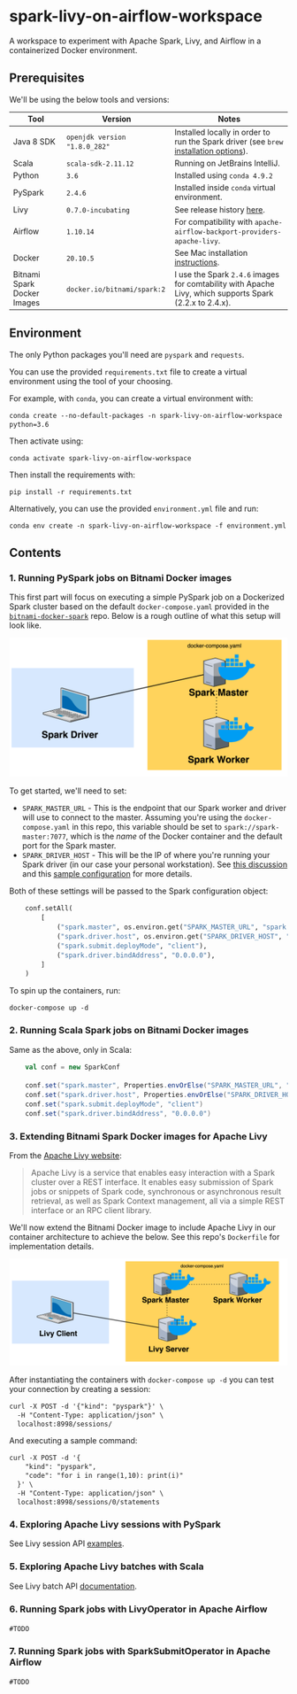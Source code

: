 # spark-livy-on-airflow-workspace

A workspace to experiment with Apache Spark, Livy, and Airflow in a containerized Docker environment.

## Prerequisites

We'll be using the below tools and versions:

| Tool | Version | Notes |
| -----| ------- | -------- |
| Java 8 SDK | `openjdk version "1.8.0_282"` | Installed locally in order to run the Spark driver (see `brew` [installation options](https://devqa.io/brew-install-java/)).
| Scala | `scala-sdk-2.11.12` | Running on JetBrains IntelliJ.
| Python | `3.6` | Installed using `conda 4.9.2`
| PySpark | `2.4.6` | Installed inside `conda` virtual environment.
| Livy | `0.7.0-incubating` | See release history [here](https://livy.apache.org/history/).
| Airflow | `1.10.14` | For compatibility with `apache-airflow-backport-providers-apache-livy`.
| Docker | `20.10.5` | See Mac installation [instructions](https://docs.docker.com/docker-for-mac/install/).
| Bitnami Spark Docker Images | `docker.io/bitnami/spark:2` | I use the Spark `2.4.6` images for comtability with Apache Livy, which supports Spark (2.2.x to 2.4.x).

## Environment

The only Python packages you'll need are `pyspark` and `requests`.

You can use the provided `requirements.txt` file to create a virtual environment using the tool of your choosing.

For example, with `conda`, you can create a virtual environment with:
```shell
conda create --no-default-packages -n spark-livy-on-airflow-workspace python=3.6
```
Then activate using:
```shell
conda activate spark-livy-on-airflow-workspace
```
Then install the requirements with:
```shell
pip install -r requirements.txt
```
Alternatively, you can use the provided `environment.yml` file and run:
```shell
conda env create -n spark-livy-on-airflow-workspace -f environment.yml
```
## Contents

### 1. Running PySpark jobs on Bitnami Docker images

This first part will focus on executing a simple PySpark job on a
Dockerized Spark cluster based on the default `docker-compose.yaml`
provided in the [`bitnami-docker-spark`](https://github.com/bitnami/bitnami-docker-spark) repo.
Below is a rough outline of what this setup will look like.

![img.png](img/docker-compose-spark.png)

To get started, we'll need to set:

- `SPARK_MASTER_URL` - This is the endpoint that our Spark worker and driver will use to connect to the master.
Assuming you're using the `docker-compose.yaml` in this repo, this variable should be set to `spark://spark-master:7077`, which is the _name_ of the Docker container
and the default port for the Spark master.
- `SPARK_DRIVER_HOST` - This will be the IP of where you're running your Spark driver 
(in our case your personal workstation). See [this discussion](https://github.com/bitnami/bitnami-docker-spark/issues/18#issuecomment-700628676) and this [sample configuration](https://github.com/leriel/pyspark-easy-start/blob/master/read_file.py) for more details.
  
Both of these settings will be passed to the Spark configuration object:
```python
    conf.setAll(
        [
            ("spark.master", os.environ.get("SPARK_MASTER_URL", "spark://spark-master:7077")),
            ("spark.driver.host", os.environ.get("SPARK_DRIVER_HOST", "local[*]")),
            ("spark.submit.deployMode", "client"),
            ("spark.driver.bindAddress", "0.0.0.0"),
        ]
    )
```
To spin up the containers, run:
```shell
docker-compose up -d
```
### 2. Running Scala Spark jobs on Bitnami Docker images

Same as the above, only in Scala:
```scala
    val conf = new SparkConf

    conf.set("spark.master", Properties.envOrElse("SPARK_MASTER_URL", "spark://spark-master:7077"))
    conf.set("spark.driver.host", Properties.envOrElse("SPARK_DRIVER_HOST", "local[*]"))
    conf.set("spark.submit.deployMode", "client")
    conf.set("spark.driver.bindAddress", "0.0.0.0")
```

### 3. Extending Bitnami Spark Docker images for Apache Livy

From the [Apache Livy website](https://livy.incubator.apache.org/):

> Apache Livy is a service that enables easy interaction with a Spark cluster over a REST interface. It enables easy submission of Spark jobs or snippets of Spark code, synchronous or asynchronous result retrieval, as well as Spark Context management, all via a simple REST interface or an RPC client library.

We'll now extend the Bitnami Docker image to include Apache Livy in our container architecture to achieve the below.
See this repo's `Dockerfile` for implementation details.

![img.png](img/docker-compose-livy.png)

After instantiating the containers with `docker-compose up -d` you can test your connection by creating a session:

```shell
curl -X POST -d '{"kind": "pyspark"}' \
  -H "Content-Type: application/json" \
  localhost:8998/sessions/
```

And executing a sample command:
```shell
curl -X POST -d '{
    "kind": "pyspark",
    "code": "for i in range(1,10): print(i)"
  }' \
  -H "Content-Type: application/json" \
  localhost:8998/sessions/0/statements
```

### 4. Exploring Apache Livy sessions with PySpark

See Livy session API [examples](https://livy.incubator.apache.org/examples/).

### 5. Exploring Apache Livy batches with Scala

See Livy batch API [documentation](https://livy.incubator.apache.org/docs/latest/rest-api.html).

### 6. Running Spark jobs with LivyOperator in Apache Airflow

`#TODO`

### 7. Running Spark jobs with SparkSubmitOperator in Apache Airflow 

`#TODO`
